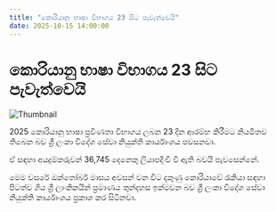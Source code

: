 ```yaml
---
title: "කොරියානු භාෂා විභාගය 23 සිට පැවැත්වෙයි"
date: 2025-10-15 14:00:00
---
```


# කොරියානු භාෂා විභාගය 23 සිට පැවැත්වෙයි

![Thumbnail](https://helakuru.sgp1.cdn.digitaloceanspaces.com/esana/images/lib/korean-flag.jpg)

2025 කොරියානු භාෂා ප්‍රවීණතා විභාගය ලබන 23 දින ආරම්භ කිරීමට නියමිතව තිබෙන බව ශ්‍රී ලංකා විදේශ සේවා නියුක්ති කාර්යාංශය පවසනවා.

ඒ සඳහා අයදුම්කරුවන් 36,745 දෙනෙකු ලියාපදිංචි වී ඇති බවයි පැවසෙන්නේ.

මෙම වසරේ ඔක්තෝබර් මාසය අවසන් වන විට දකුණු කොරියාවේ රැකියා සඳහා පිටත්ව ගිය ශ්‍රී ලාංකිකයින් ප්‍රමාණය තුන්දහස ඉක්මවන බව ශ්‍රී ලංකා විදේශ සේවා නියුක්ති කාර්යාංශය ප්‍රකාශ කර සිටිනවා.

